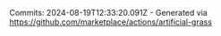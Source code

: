 Commits: 2024-08-19T12:33:20.091Z - Generated via https://github.com/marketplace/actions/artificial-grass
<br>
